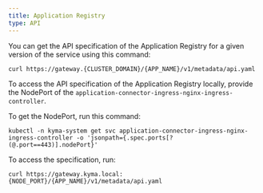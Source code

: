 ```yaml
---
title: Application Registry
type: API
---
```


You can get the API specification of the Application Registry for a given version of the service using this command:
```
curl https://gateway.{CLUSTER_DOMAIN}/{APP_NAME}/v1/metadata/api.yaml
```

To access the API specification of the Application Registry locally, provide the NodePort of the `application-connector-ingress-nginx-ingress-controller`.

To get the NodePort, run this command:

```
kubectl -n kyma-system get svc application-connector-ingress-nginx-ingress-controller -o 'jsonpath={.spec.ports[?(@.port==443)].nodePort}'
```

To access the specification, run:

```
curl https://gateway.kyma.local:{NODE_PORT}/{APP_NAME}/v1/metadata/api.yaml
```
